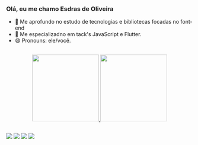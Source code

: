 ### Olá, eu me chamo Esdras de Oliveira
- 🔭 Me aprofundo no estudo de tecnologias e bibliotecas focadas no font-end
- 🌱 Me especializadno em tack's JavaScript e Flutter.
- 😄 Pronouns: ele/você.
 ##
 
<div align="center">
  <a href="https://github.com/ApenasEsdras">
  <img height="180em" src="https://github-readme-stats.vercel.app/api?username=ApenasEsdras&show_icons=true&theme=dracula&include_all_commits=true&count_private=true"/>
  <img height="180em" src="https://github-readme-stats.vercel.app/api/top-langs/?username=ApenasEsdras&layout=compact&langs_count=7&theme=dracula"/>
</div>
 
  ##
<div> 
  <a href="https://www.youtube.com/channel/UCrnSDklw5W1jTxv7zT2h6DQ" target="_blank"><img src="https://img.shields.io/badge/YouTube-FF0000?style=for-the-badge&logo=youtube&logoColor=white" target="_blank"></a>
  <a href="https://instagram.com/apenasesdras" target="_blank"><img src="https://img.shields.io/badge/-Instagram-%23E4405F?style=for-the-badge&logo=instagram&logoColor=white" target="_blank"></a> 
  <a href = "mailto:apenasesdras@gmail.com"><img src="https://img.shields.io/badge/-Gmail-%23333?style=for-the-badge&logo=gmail&logoColor=white" target="_blank"></a>
  <a href="https://www.linkedin.com/in/esdras-soares-de-oliveira-283528210/" target="_blank"><img src="https://img.shields.io/badge/-LinkedIn-%230077B5?style=for-the-badge&logo=linkedin&logoColor=white" target="_blank"></a> 
    
</div>
